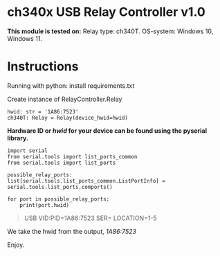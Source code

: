 # ch340x USB Relay Controller v1.0
 **This module is tested on:**
 Relay type: ch340T.
 OS-system: Windows 10, Windows 11.
 
 # Instructions
 Running with python:
 install requirements.txt
 
 Create instance of RelayController.Relay
```
hwid: str = '1A86:7523'
ch340T: Relay = Relay(device_hwid=hwid)
```

**Hardware ID or *hwid* for your device can be found using the pyserial library.**
```
import serial
from serial.tools import list_ports_common
from serial.tools import list_ports

possible_relay_ports: list[serial.tools.list_ports_common.ListPortInfo] = serial.tools.list_ports.comports()

for port in possible_relay_ports:
    print(port.hwid)
```

> USB VID:PID=1A86:7523 SER= LOCATION=1-5

We take the hwid from the output, *1A86:7523*

Enjoy.
